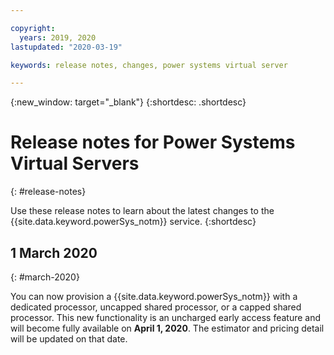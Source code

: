 ```yaml
---

copyright:
  years: 2019, 2020
lastupdated: "2020-03-19"

keywords: release notes, changes, power systems virtual server

---
```


{:new_window: target="_blank"}
{:shortdesc: .shortdesc}

# Release notes for Power Systems Virtual Servers
{: #release-notes}

Use these release notes to learn about the latest changes to the {{site.data.keyword.powerSys_notm}} service.
{:shortdesc}

## 1 March 2020
{: #march-2020}

You can now provision a {{site.data.keyword.powerSys_notm}} with a dedicated processor, uncapped shared processor, or a capped shared processor. This new functionality is an uncharged early access feature and will become fully available on **April 1, 2020**. The estimator and pricing detail will be updated on that date.
